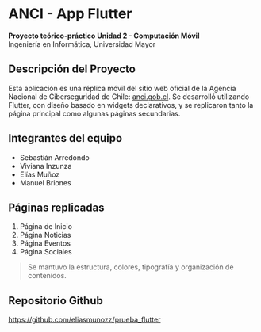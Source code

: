 # ANCI - App Flutter

**Proyecto teórico-práctico Unidad 2 - Computación Móvil**  
Ingeniería en Informática, Universidad Mayor

## Descripción del Proyecto

Esta aplicación es una réplica móvil del sitio web oficial de la Agencia Nacional de Ciberseguridad de Chile: [anci.gob.cl](https://anci.gob.cl/). Se desarrolló utilizando Flutter, con diseño basado en widgets declarativos, y se replicaron tanto la página principal como algunas páginas secundarias.

## Integrantes del equipo

- Sebastián Arredondo  
- Viviana Inzunza  
- Elías Muñoz  
- Manuel Briones

## Páginas replicadas

1. Página de Inicio  
2. Página Noticias 
3. Página Eventos
4. Página Sociales

> Se mantuvo la estructura, colores, tipografía y organización de contenidos.

## Repositorio Github

https://github.com/eliasmunozz/prueba_flutter
